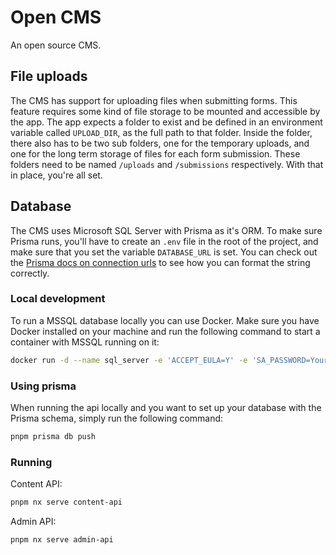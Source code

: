 # Open CMS
An open source CMS.

## File uploads
The CMS has support for uploading files when submitting forms. This feature requires some kind of file storage to be mounted and accessible by the app. The app expects a folder to exist and be defined in an environment variable called `UPLOAD_DIR`, as the full path to that folder. Inside the folder, there also has to be two sub folders, one for the temporary uploads, and one for the long term storage of files for each form submission. These folders need to be named `/uploads` and `/submissions` respectively. With that in place, you're all set.

## Database
The CMS uses Microsoft SQL Server with Prisma as it's ORM. To make sure Prisma runs, you'll have to create an `.env` file in the root of the project, and make sure that you set the variable `DATABASE_URL` is set. You can check out the [Prisma docs on connection urls](https://www.prisma.io/docs/reference/database-reference/connection-urls) to see how you can format the string correctly.

### Local development
To run a MSSQL database locally you can use Docker. Make sure you have Docker installed on your machine and run the following command to start a container with MSSQL running on it:
```bash
docker run -d --name sql_server -e 'ACCEPT_EULA=Y' -e 'SA_PASSWORD=YourCompliacetdPassword123' -p 1433:1433 mcr.microsoft.com/azure-sql-edge:latest
```

### Using prisma
When running the api locally and you want to set up your database with the Prisma schema, simply run the following command:
```bash
pnpm prisma db push
```

### Running

Content API:
```bash
pnpm nx serve content-api
```

Admin API:
```bash
pnpm nx serve admin-api
```


